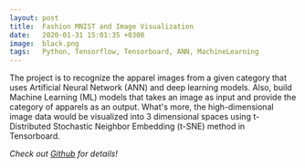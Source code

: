 ```yaml
---
layout: post
title:  Fashion MNIST and Image Visualization
date:   2020-01-31 15:01:35 +0300
image:  black.png
tags:   Python, Tensorflow, Tensorboard, ANN, MachineLearning
---
```

The project is to recognize the apparel images from a given category that uses Artificial Neural
Network (ANN) and deep learning models. Also, build Machine Learning (ML) models that takes an image as input and provide the category of apparels as an output. What's more, the high-dimensional image data would be visualized into 3 dimensional spaces using t-Distributed Stochastic Neighbor Embedding (t-SNE) method in Tensorboard.

*Check out [Github][Github] for details!*

[Github]: https://github.com/yuyaya2016/Fashion_MNIST_Classification/blob/master/Tensorboard_FashionMNIST_Visualization.ipynb